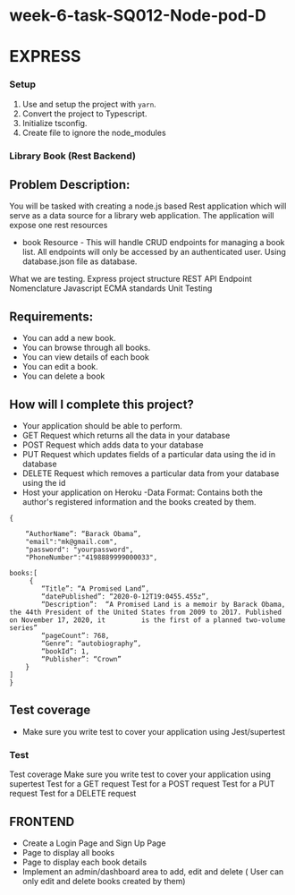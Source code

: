 # week-6-task-SQ012-Node-pod-D
# EXPRESS 

### Setup
1. Use and setup the project with `yarn`.
2. Convert the project to Typescript.
3. Initialize tsconfig.
4. Create   file to ignore the node_modules

### Library Book (Rest Backend)

## Problem Description:

You will be tasked with creating a node.js based Rest application which will serve as a data source for a library web application. The application will expose one rest resources
* book Resource - This will handle CRUD endpoints for managing a book list. All endpoints will only be accessed by an authenticated user.
Using database.json file as database.

What we are testing.
Express project structure
REST API Endpoint Nomenclature
Javascript ECMA standards
Unit Testing

## Requirements:

- You can add a new book.
- You can browse through all books.
- You can view details of each book
- You can edit a book.
- You can delete a book



## How will I complete this project?
- Your application should be able to perform.
- GET Request which returns all the data in your database 
- POST Request which adds data to your database
- PUT Request which updates fields of a particular data using the id in database
- DELETE Request which removes a particular data from your database using the id
- Host your application on Heroku
-Data Format: Contains both the author's registered information and the books created by them.

```
{

    “AuthorName”: “Barack Obama”,
    "email":"mk@gmail.com",
    "password": "yourpassword",
    "PhoneNumber":"4198889999000033",
  
books:[
     {
        “Title”: “A Promised Land”,
        “datePublished”: “2020-0-12T19:0455.455z”,
        “Description”:  “A Promised Land is a memoir by Barack Obama, the 44th President of the United States from 2009 to 2017. Published on November 17, 2020, it         is the first of a planned two-volume series”
        “pageCount”: 768,
        “Genre”: “autobiography”,
        “bookId”: 1,
        “Publisher”: “Crown”
    }
]
}

```
## Test coverage
- Make sure you write test to cover your application using Jest/supertest

### Test
Test coverage
Make sure you write test to cover your application using supertest
Test for a GET request
Test for a POST request
Test for a PUT request
Test for a DELETE request


## FRONTEND
- Create a Login Page and Sign Up Page
- Page to display all books
- Page to display each book details
- Implement an admin/dashboard area to add, edit and delete ( User can only edit and delete books created by them)
